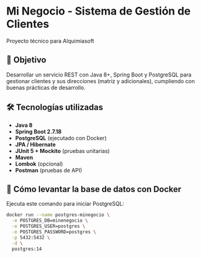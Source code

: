 # Mi Negocio - Sistema de Gestión de Clientes
Proyecto técnico para Alquimiasoft

## 🎯 Objetivo
Desarrollar un servicio REST con Java 8+, Spring Boot y PostgreSQL para gestionar clientes y sus direcciones (matriz y adicionales), cumpliendo con buenas prácticas de desarrollo.

## 🛠️ Tecnologías utilizadas
- **Java 8**
- **Spring Boot 2.7.18**
- **PostgreSQL** (ejecutado con Docker)
- **JPA / Hibernate**
- **JUnit 5 + Mockito** (pruebas unitarias)
- **Maven**
- **Lombok** (opcional)
- **Postman** (pruebas de API)

## 🐳 Cómo levantar la base de datos con Docker

Ejecuta este comando para iniciar PostgreSQL:

```bash
docker run --name postgres-minegocio \
  -e POSTGRES_DB=minenegocio \
  -e POSTGRES_USER=postgres \
  -e POSTGRES_PASSWORD=postgres \
  -p 5432:5432 \
  -d \
  postgres:14
